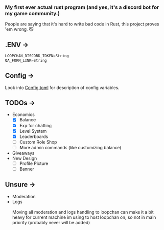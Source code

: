 ### My first ever actual rust program (and yes, it's a discord bot for my game community.)
People are saying that it's hard to write bad code in Rust, this project proves 'em wrong. 😼

## .ENV ->
```py
LOOPCHAN_DISCORD_TOKEN=String
QA_FORM_LINK=String
```

## Config ->
Look into [Config.toml](/Config.toml) for description of config variables.

## TODOs ->
* Economics
  * [x] Balance
  * [x] Exp for chatting
  * [x] Level System
  * [x] Leaderboards
  * [ ] Custom Role Shop
  * [ ] More admin commands (like customizing balance)

* Giveaways
* New Design
  * [ ] Profile Picture
  * [ ] Banner

## Unsure ->
* Moderation
* Logs
<br><br>Moving all moderation and logs handling to loopchan can make it a bit heavy for current machine im using to host loopchan on, so not in main priority (probably never will be added)